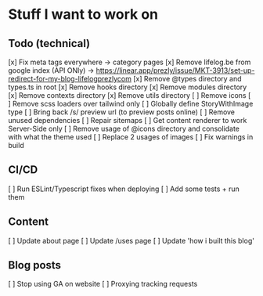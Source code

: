 # Stuff I want to work on

## Todo (technical)

[x] Fix meta tags everywhere -> category pages
[x] Remove lifelog.be from google index (API ONly) -> https://linear.app/prezly/issue/MKT-3913/set-up-redirect-for-my-blog-lifelogprezlycom
[x] Remove @types directory and types.ts in root
[x] Remove hooks directory
[x] Remove modules directory
[x] Remove contexts directory
[x] Remove utils directory
[ ] Remove icons
[ ] Remove scss loaders over tailwind only
[ ] Globally define StoryWithImage type
[ ] Bring back /s/ preview url (to preview posts online)
[ ] Remove unused dependencies
[ ] Repair sitemaps
[ ] Get content renderer to work Server-Side only
[ ] Remove usage of @icons directory and consolidate with what the theme used
[ ] Replace 2 usages of images
[ ] Fix warnings in build

## CI/CD

[ ] Run ESLint/Typescript fixes when deploying
[ ] Add some tests + run them

## Content

[ ] Update about page
[ ] Update /uses page
[ ] Update 'how i built this blog'

## Blog posts

[ ] Stop using GA on website
[ ] Proxying tracking requests



